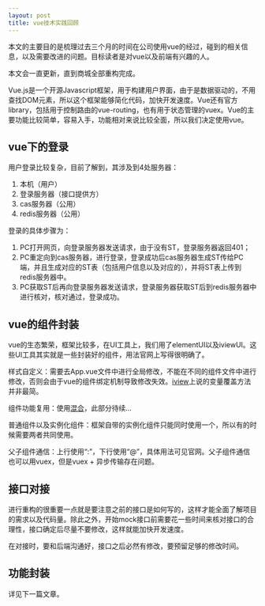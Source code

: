 ```yaml
---
layout: post
title: vue技术实践回顾
---
```

本文的主要目的是梳理过去三个月的时间在公司使用vue的经过，碰到的相关信息，以及需要改进的问题。目标读者是对vue以及前端有兴趣的人。

本文会一直更新，直到商城全部重构完成。

Vue.js是一个开源Javascript框架，用于构建用户界面，由于是数据驱动的，不用查找DOM元素，所以这个框架能够简化代码，加快开发速度。Vue还有官方library，包括用于控制路由的vue-routing，也有用于状态管理的vuex。Vue的主要功能比较简单，容易入手，功能相对来说比较全面，所以我们决定使用vue。

## vue下的登录

用户登录比较复杂，目前了解到，其涉及到4处服务器：

1. 本机（用户）
2. 登录服务器（接口提供方）
3. cas服务器（公用）
4. redis服务器（公用）

登录的具体步骤为：

1. PC打开网页，向登录服务器发送请求，由于没有ST，登录服务器返回401；
2. PC重定向到cas服务器，进行登录，登录成功后cas服务器生成ST传给PC端，并且生成对应的ST表（包括用户信息以及对应的），并将ST表上传到redis服务器中。
3. PC获取ST后再向登录服务器发送请求，登录服务器获取ST后到redis服务器中进行核对，核对通过，登录成功。

## vue的组件封装

vue的生态繁荣，框架比较多，在UI工具上，我们用了elementUI以及iviewUI。这些UI工具其实就是一些封装好的组件，用法官网上写得很明确了。

样式自定义：需要去App.vue文件中进行全局修改，不能在不同的组件文件中进行修改，否则会由于vue的组件绑定机制导致修改失效。[iview](https://www.iviewui.com/docs/guide/theme)上说的变量覆盖方法并非最简。

组件功能复用：使用[混合](https://cn.vuejs.org/v2/guide/mixins.html#%E5%9F%BA%E7%A1%80)，此部分待续...

普通组件以及实例化组件：框架自带的实例化组件只能同时使用一个，所以有的时候需要两者共同使用。

父子组件通信：上行使用“:”，下行使用“@”，具体用法可见官网。父子组件通信也可以用vuex，但是vuex + 异步传输存在问题。

## 接口对接

进行重构的很重要一点就是要注意之前的接口是如何写的，这样才能全面了解项目的需求以及代码量。除此之外，开始mock接口前需要花一些时间来核对接口的合理性，接口确定后尽量不要修改，这样就能加快开发速度。

在对接时，要和后端沟通好，接口之后必然有修改，要预留足够的修改时间。

## 功能封装

详见下一篇文章。